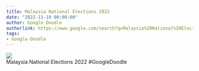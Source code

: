 ```yaml
---
title: Malaysia National Elections 2022
date: "2022-11-19 00:00:00"
author: Google Doodle
authorlink: https://www.google.com/search?q=Malaysia%20National%20Elections%202022
tags:
- Google-Doodle
---
```

<img src="https://www.google.com/logos/doodles/2022/malaysia-national-elections-2022-6753651837110011-l.png" referrerpolicy="no-referrer"><br>Malaysia National Elections 2022 #GoogleDoodle
